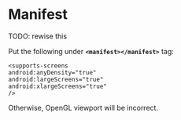 # Manifest #

TODO: rewise this

Put the following under **`<manifest></manifest>`** tag:

```
<supports-screens
android:anyDensity="true"
android:largeScreens="true"
android:xlargeScreens="true"
/>
```

Otherwise, OpenGL viewport will be incorrect.